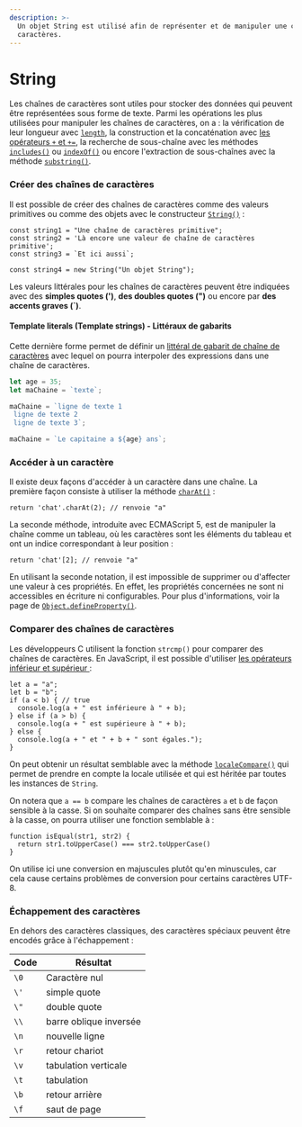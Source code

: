 ```yaml
---
description: >-
  Un objet String est utilisé afin de représenter et de manipuler une chaîne de
  caractères.
---
```


# String

Les chaînes de caractères sont utiles pour stocker des données qui peuvent être représentées sous forme de texte. Parmi les opérations les plus utilisées pour manipuler les chaînes de caractères, on a : la vérification de leur longueur avec [`length`](https://developer.mozilla.org/fr/docs/Web/JavaScript/Reference/Global\_Objects/String/length), la construction et la concaténation avec [les opérateurs `+` et `+=`](https://developer.mozilla.org/fr/docs/Web/JavaScript/Guide/Expressions\_and\_Operators#string\_operators), la recherche de sous-chaîne avec les méthodes [`includes()`](https://developer.mozilla.org/fr/docs/Web/JavaScript/Reference/Global\_Objects/String/includes) ou [`indexOf()`](https://developer.mozilla.org/fr/docs/Web/JavaScript/Reference/Global\_Objects/String/indexOf) ou encore l'extraction de sous-chaînes avec la méthode [`substring()`](https://developer.mozilla.org/fr/docs/Web/JavaScript/Reference/Global\_Objects/String/substring).

### Créer des chaînes de caractères <a href="#creer_des_chaines_de_caracteres" id="creer_des_chaines_de_caracteres"></a>

Il est possible de créer des chaînes de caractères comme des valeurs primitives ou comme des objets avec le constructeur [`String()`](https://developer.mozilla.org/fr/docs/Web/JavaScript/Reference/String/String) :

```
const string1 = "Une chaîne de caractères primitive";
const string2 = 'Là encore une valeur de chaîne de caractères primitive';
const string3 = `Et ici aussi`;
```

```
const string4 = new String("Un objet String");
```

Les valeurs littérales pour les chaînes de caractères peuvent être indiquées avec des **simples quotes (')**, **des doubles quotes (")** ou encore par **des accents graves (\`)**.&#x20;

#### Template literals (Template strings) - Littéraux de gabarits

Cette dernière forme permet de définir un [littéral de gabarit de chaîne de caractères](https://developer.mozilla.org/fr/docs/Web/JavaScript/Reference/Template\_literals) avec lequel on pourra interpoler des expressions dans une chaîne de caractères.

```javascript
let age = 35;
let maChaine = `texte`;

maChaine = `ligne de texte 1
 ligne de texte 2
 ligne de texte 3`;

maChaine = `Le capitaine a ${age} ans`;
```

### Accéder à un caractère <a href="#acceder_a_un_caractere" id="acceder_a_un_caractere"></a>

Il existe deux façons d'accéder à un caractère dans une chaîne. La première façon consiste à utiliser la méthode [`charAt()`](https://developer.mozilla.org/fr/docs/Web/JavaScript/Reference/Global\_Objects/String/charAt) :

```
return 'chat'.charAt(2); // renvoie "a"
```

La seconde méthode, introduite avec ECMAScript 5, est de manipuler la chaîne comme un tableau, où les caractères sont les éléments du tableau et ont un indice correspondant à leur position :

```
return 'chat'[2]; // renvoie "a"
```

En utilisant la seconde notation, il est impossible de supprimer ou d'affecter une valeur à ces propriétés. En effet, les propriétés concernées ne sont ni accessibles en écriture ni configurables. Pour plus d'informations, voir la page de [`Object.defineProperty()`](https://developer.mozilla.org/fr/docs/Web/JavaScript/Reference/Global\_Objects/Object/defineProperty).

### Comparer des chaînes de caractères <a href="#comparer_des_chaines_de_caracteres" id="comparer_des_chaines_de_caracteres"></a>

Les développeurs C utilisent la fonction `strcmp()` pour comparer des chaînes de caractères. En JavaScript, il est possible d'utiliser [les opérateurs inférieur et supérieur ](https://developer.mozilla.org/fr/docs/Web/JavaScript/Reference/Operators):

```
let a = "a";
let b = "b";
if (a < b) { // true
  console.log(a + " est inférieure à " + b);
} else if (a > b) {
  console.log(a + " est supérieure à " + b);
} else {
  console.log(a + " et " + b + " sont égales.");
}
```

On peut obtenir un résultat semblable avec la méthode [`localeCompare()`](https://developer.mozilla.org/fr/docs/Web/JavaScript/Reference/Global\_Objects/String/localeCompare) qui permet de prendre en compte la locale utilisée et qui est héritée par toutes les instances de `String`.

On notera que `a == b` compare les chaînes de caractères `a` et `b` de façon sensible à la casse. Si on souhaite comparer des chaînes sans être sensible à la casse, on pourra utiliser une fonction semblable à :

```
function isEqual(str1, str2) {
  return str1.toUpperCase() === str2.toUpperCase()
}
```

On utilise ici une conversion en majuscules plutôt qu'en minuscules, car cela cause certains problèmes de conversion pour certains caractères UTF-8.

### Échappement des caractères <a href="#echappement_des_caracteres" id="echappement_des_caracteres"></a>

En dehors des caractères classiques, des caractères spéciaux peuvent être encodés grâce à l'échappement :

| Code | Résultat               |
| ---- | ---------------------- |
| `\0` | Caractère nul          |
| `\'` | simple quote           |
| `\"` | double quote           |
| `\\` | barre oblique inversée |
| `\n` | nouvelle ligne         |
| `\r` | retour chariot         |
| `\v` | tabulation verticale   |
| `\t` | tabulation             |
| `\b` | retour arrière         |
| `\f` | saut de page           |
